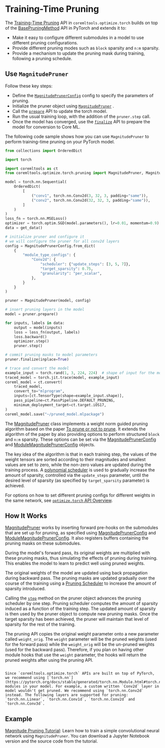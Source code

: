 # Training-Time Pruning

The [Training-Time Pruning](https://apple.github.io/coremltools/source/coremltools.optimize.torch.pruning.html#training-time-pruning) API in `coremltools.optimize.torch` builds on top of the [BasePruningMethod](https://pytorch.org/docs/stable/generated/torch.nn.utils.prune.BasePruningMethod.html) API in PyTorch and extends it to:

- Make it easy to configure different submodules in a model to use different pruning configurations.
- Provide different pruning modes such as `block` sparsity and `n:m` sparsity.
- Provide a mechanism to update the pruning mask during training, following a pruning schedule.

## Use `MagnitudePruner`

Follow these key steps: 

- Define the [`MagnitudePrunerConfig`](https://apple.github.io/coremltools/source/coremltools.optimize.torch.pruning.html#coremltools.optimize.torch.pruning.MagnitudePrunerConfig) config to specify the parameters of pruning.
- Initialize the pruner object using [`MagnitudePruner`](https://apple.github.io/coremltools/source/coremltools.optimize.torch.pruning.html#coremltools.optimize.torch.pruning.MagnitudePruner) .
- Call the [`prepare`](https://apple.github.io/coremltools/source/coremltools.optimize.torch.pruning.html#coremltools.optimize.torch.pruning.MagnitudePruner.prepare) API to update the torch model.
- Run the usual training loop, with the addition of the `pruner.step` call.
- Once the model has converged, use the [`finalize`](https://apple.github.io/coremltools/source/coremltools.optimize.torch.pruning.html#coremltools.optimize.torch.pruning.MagnitudePruner.finalize) API to prepare the model for conversion to Core ML.

The following code sample shows how you can use `MagnitudePruner` to perform training-time pruning on your PyTorch model.

```python
from collections import OrderedDict

import torch

import coremltools as ct
from coremltools.optimize.torch.pruning import MagnitudePruner, MagnitudePrunerConfig

model = torch.nn.Sequential(
    OrderedDict(
        [
            ("conv1", torch.nn.Conv2d(3, 32, 3, padding="same")),
            ("conv2", torch.nn.Conv2d(32, 32, 3, padding="same")),
        ]
    )
)
loss_fn = torch.nn.MSELoss()
optimizer = torch.optim.SGD(model.parameters(), lr=0.01, momentum=0.9)
data = get_data()

# initialize pruner and configure it
# we will configure the pruner for all conv2d layers
config = MagnitudePrunerConfig.from_dict(
    {
        "module_type_configs": {
            "Conv2d": {
                "scheduler": {"update_steps": [3, 5, 7]},
                "target_sparsity": 0.75,
                "granularity": "per_scalar",
            },
        }
    }
)

pruner = MagnitudePruner(model, config)

# insert pruning layers in the model
model = pruner.prepare()

for inputs, labels in data:
    output = model(inputs)
    loss = loss_fn(output, labels)
    loss.backward()
    optimizer.step()
    pruner.step()

# commit pruning masks to model parameters
pruner.finalize(inplace=True)

# trace and convert the model
example_input = torch.rand(1, 3, 224, 224)  # shape of input for the model
traced_model = torch.jit.trace(model, example_input)
coreml_model = ct.convert(
    traced_model,
    convert_to="mlprogram",
    inputs=[ct.TensorType(shape=example_input.shape)],
    pass_pipeline=ct.PassPipeline.DEFAULT_PRUNING,
    minimum_deployment_target=ct.target.iOS17,
)
coreml_model.save("~/pruned_model.mlpackage")
```

The [MagnitudePruner](https://apple.github.io/coremltools/source/coremltools.optimize.torch.pruning.html#coremltools.optimize.torch.pruning.MagnitudePruner) class implements a weight norm guided pruning algorithm based on the paper [To prune or not to prune](https://arxiv.org/pdf/1710.01878.pdf).  It extends the algorithm of the paper by also providing options to perform structured `block` and `n:m` sparsity. These options can be set via the [MagnitudePrunerConfig](https://apple.github.io/coremltools/source/coremltools.optimize.torch.pruning.html#coremltools.optimize.torch.pruning.MagnitudePrunerConfig) and [ModuleMagnitudePrunerConfig](https://apple.github.io/coremltools/source/coremltools.optimize.torch.pruning.html#coremltools.optimize.torch.pruning.ModuleMagnitudePrunerConfig) objects. 

The key idea of the algorithm is that in each training step, the values of the weight tensors are sorted according to their magnitudes and smallest values are set to zero, while the non-zero values are updated during the training process. A [polynomial scheduler](https://apple.github.io/coremltools/source/coremltools.optimize.torch.pruning.html#coremltools.optimize.torch.pruning.pruning_scheduler.PolynomialDecayScheduler) is used to gradually increase the amount of sparsity, controlled via the `update_steps` parameter, until the desired level of sparsity (as specified by `target_sparsity` parameter) is achieved. 

For options on how to set different pruning configs for different weights in the same network, see  [`optimize.torch` API Overview](optimizetorch-api-overview).

## How It Works

[MagnitudePruner](https://apple.github.io/coremltools/source/coremltools.optimize.torch.pruning.html#coremltools.optimize.torch.pruning.MagnitudePruner) works by inserting forward pre-hooks on the submodules that are set up for pruning, as specified using [MagnitudePrunerConfig](https://apple.github.io/coremltools/source/coremltools.optimize.torch.pruning.html#coremltools.optimize.torch.pruning.MagnitudePrunerConfig) and [ModuleMagnitudePrunerConfig](https://apple.github.io/coremltools/source/coremltools.optimize.torch.pruning.html#coremltools.optimize.torch.pruning.ModuleMagnitudePrunerConfig). It also registers buffers containing the pruning masks on these submodules. 

During the model's forward pass, its original weights are multiplied with these pruning masks, thus simulating the effects of pruning during training. This enables the model to learn to predict well using pruned weights. 

The original weights of the model are updated using back propagation during backward pass. The pruning masks are updated gradually over the course of the training using a [Pruning Scheduler](https://apple.github.io/coremltools/source/coremltools.optimize.torch.pruning.html#pruning-scheduler) to increase the amount of sparsity introduced.

Calling the [`step`](https://apple.github.io/coremltools/source/coremltools.optimize.torch.pruning.html#coremltools.optimize.torch.pruning.MagnitudePruner.step) method on the pruner object advances the pruning scheduler by one step. Pruning scheduler computes the amount of sparsity induced as a function of the training step. The updated amount of sparsity is then used by the pruner object to compute new pruning masks. Once the target sparsity has been achieved, the pruner will maintain that level of sparsity for the rest of the training.

The pruning API copies the original weight parameter onto a new parameter called `weight_orig`. The `weight` parameter will be the pruned weights (used for the forward pass) while the `weight_orig` will be the un-pruned weights (used for the backward pass). Therefore, if you plan on having other module hooks that use the `weight` parameter, the hooks will return the pruned weights after using the pruning API.

```{admonition} Use torch.nn Modules

Since `coremltools.optimize.torch` APIs are built on top of PyTorch, we recommend using [`torch.nn`](https://pytorch.org/docs/stable/generated/torch.nn.Module.html#torch.nn.Module) modules in your model. For example, a custom written `Conv2d` layer in model wouldn't get pruned. We recommend using `torch.nn.Conv2d` instead. The following layers are supported for pruning: `torch.nn.Linear`, `torch.nn.Conv1d`, `torch.nn.Conv2d` and `torch.nn.Conv3d`.
```

## Example

[Magnitude Pruning Tutorial](https://apple.github.io/coremltools/_examples/magnitude_pruning.html): Learn how to train a simple convolutional neural network using `MagnitudePruner`. You can download a Jupyter Notebook version and the source code from the tutorial.

